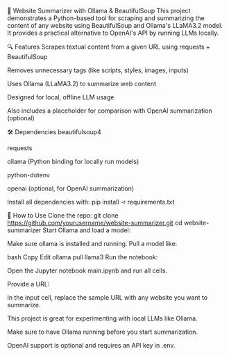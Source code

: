 🧠 Website Summarizer with Ollama & BeautifulSoup
This project demonstrates a Python-based tool for scraping and summarizing the content of any website using BeautifulSoup and Ollama's LLaMA3.2 model. It provides a practical alternative to OpenAI's API by running LLMs locally.

🔍 Features
Scrapes textual content from a given URL using requests + BeautifulSoup

Removes unnecessary tags (like scripts, styles, images, inputs)

Uses Ollama (LLaMA3.2) to summarize web content

Designed for local, offline LLM usage

Also includes a placeholder for comparison with OpenAI summarization (optional)

🛠️ Dependencies
beautifulsoup4

requests

ollama (Python binding for locally run models)

python-dotenv

openai (optional, for OpenAI summarization)

Install all dependencies with:
pip install -r requirements.txt

🚀 How to Use
Clone the repo:
git clone https://github.com/yourusername/website-summarizer.git
cd website-summarizer
Start Ollama and load a model:

Make sure ollama is installed and running. Pull a model like:

bash
Copy
Edit
ollama pull llama3
Run the notebook:

Open the Jupyter notebook main.ipynb and run all cells.

Provide a URL:

In the input cell, replace the sample URL with any website you want to summarize.


This project is great for experimenting with local LLMs like Ollama.

Make sure to have Ollama running before you start summarization.

OpenAI support is optional and requires an API key in .env.

